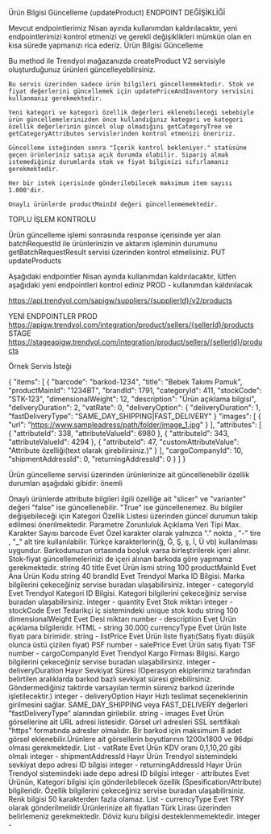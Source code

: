 Ürün Bilgisi Güncelleme (updateProduct)
ENDPOINT DEĞİŞİKLİĞİ

Mevcut endpointlerimiz Nisan ayında kullanımdan kaldırılacaktır, yeni endpointlerimizi kontrol etmenizi ve gerekli değişiklikleri mümkün olan en kısa sürede yapmanızı rica ederiz.
Ürün Bilgisi Güncelleme

Bu method ile Trendyol mağazanızda createProduct V2 servisiyle oluşturduğunuz ürünleri güncelleyebilirsiniz.

    Bu servis üzerinden sadece ürün bilgileri güncellenmektedir. Stok ve fiyat değerlerini güncellemek için updatePriceAndInventory servisini kullanmanız gerekmektedir.

    Yeni kategori ve kategori özellik değerleri eklenebileceği sebebiyle ürün güncellemelerinizden önce kullandığınız kategori ve kategori özellik değerlerinin güncel olup olmadığını getCategoryTree ve getCategoryAttributes servislerinden kontrol etmenizi öneririz.

    Güncelleme isteğinden sonra "İçerik kontrol bekleniyor." statüsüne geçen ürünleriniz satışa açık durumda olabilir. Sipariş almak istemediğiniz durumlarda stok ve fiyat bilginizi sıfırlamanız gerekmektedir.

    Her bir istek içerisinde gönderilebilecek maksimum item sayısı 1.000'dir.

    Onaylı ürünlerde productMainId değeri güncellenmemektedir.

TOPLU İŞLEM KONTROLU

Ürün güncelleme işlemi sonrasında response içerisinde yer alan batchRequestId ile ürünlerinizin ve aktarım işleminin durumunu getBatchRequestResult servisi üzerinden kontrol etmelisiniz.
PUT updateProducts

Aşağıdaki endpointler Nisan ayında kullanımdan kaldırılacaktır, lütfen aşağıdaki yeni endpointleri kontrol ediniz
PROD - kullanımdan kaldırılacak

https://api.trendyol.com/sapigw/suppliers/{supplierId}/v2/products

YENİ ENDPOINTLER
PROD
https://apigw.trendyol.com/integration/product/sellers/{sellerId}/products
STAGE
https://stageapigw.trendyol.com/integration/product/sellers/{sellerId}/products

Örnek Servis İsteği

{
    "items": [
        {
            "barcode": "barkod-1234",
            "title": "Bebek Takımı Pamuk",
            "productMainId": "1234BT",
            "brandId": 1791,
            "categoryId": 411,
            "stockCode": "STK-123",
            "dimensionalWeight": 12,
            "description": "Ürün açıklama bilgisi",
            "deliveryDuration": 2,
            "vatRate": 0,
            "deliveryOption": {
                "deliveryDuration": 1,
                "fastDeliveryType": "SAME_DAY_SHIPPING|FAST_DELIVERY"
            }
            "images": [
                {
                    "url": "https://www.sampleadress/path/folder/image_1.jpg"
                }
            ],
            "attributes": [
                {
                    "attributeId": 338,
                    "attributeValueId": 6980
                },
                {
                    "attributeId": 343,
                    "attributeValueId": 4294
                },
                {
                    "attributeId": 47,
                    "customAttributeValue": "Attribute özelliği(text olarak girebilirsiniz.)"
                }
            ],
            "cargoCompanyId": 10,
            "shipmentAddressId": 0,
            "returningAddressId": 0
        }
    ]
}

Ürün güncelleme servisi üzerinden ürünlerinize ait güncellenebilir özellik durumları aşağıdaki gibidir:
önemli

Onaylı ürünlerde attribute bilgileri ilgili özelliğe ait "slicer" ve "varianter" değeri "false" ise güncellenebilir. "True" ise güncellenemez. Bu bilgiler değişebileceği için Kategori Özellik Listesi üzerinden güncel durumun takip edilmesi önerilmektedir.
Parametre	Zorunluluk	Açıklama	Veri Tipi	Max. Karakter Sayısı
barcode	Evet	Özel karakter olarak yalnızca "." nokta , "-" tire , "_" alt tire kullanılabilir. Türkçe karakterlerin(ğ, Ğ, Ş, ş, İ, Ü vb) kullanılması uygundur. Barkodunuzun ortasında boşluk varsa birleştirilerek içeri alınır. Stok-fiyat güncellemelerinizi de içeri alınan barkoda göre yapmanız gerekmektedir.	string	40
title	Evet	Ürün ismi	string	100
productMainId	Evet	Ana Ürün Kodu	string	40
brandId	Evet	Trendyol Marka ID Bilgisi. Marka bilgilerini çekeceğiniz servise buradan ulaşabilirsiniz.	integer	-
categoryId	Evet	Trendyol Kategori ID Bilgisi. Kategori bilgilerini çekeceğiniz servise buradan ulaşabilirsiniz.	integer	-
quantity	Evet	Stok miktarı	integer	-
stockCode	Evet	Tedarikçi iç sistemindeki unique stok kodu	string	100
dimensionalWeight	Evet	Desi miktarı	number	-
description	Evet	Ürün açıklama bilgileridir.	HTML - string	30.000
currencyType	Evet	Ürün liste fiyatı para birimidir.	string	-
listPrice	Evet	Ürün liste fiyatı(Satış fiyatı düşük olunca üstü çizilen fiyat) PSF	number	-
salePrice	Evet	Ürün satış fiyatı TSF	number	-
cargoCompanyId	Evet	Trendyol Kargo Firması Bilgisi. Kargo bilgilerini çekeceğiniz servise buradan ulaşabilirsiniz.	integer	-
deliveryDuration	Hayır	Sevkiyat Süresi (Operasyon ekiplerimiz tarafından belirtilen aralıklarda barkod bazlı sevkiyat süresi girebilirsiniz. Göndermediğiniz taktirde varsayılan termin süreniz barkod üzerinde işletilecektir.)	integer	-
deliveryOption	Hayır	Hızlı teslimat seçeneklerinin girilmesini sağlar. SAME_DAY_SHIPPING veya FAST_DELIVERY değerleri "fastDeliveryType" alanından girilebilir.	string	-
images	Evet	Ürün görsellerine ait URL adresi listesidir. Görsel url adresleri SSL sertifikalı "https" formatında adresler olmalıdır. Bir barkod için maksimum 8 adet görsel eklenebilir.Ürünlere ait görsellerin boyutlarının 1200x1800 ve 96dpi olması gerekmektedir.	List	-
vatRate	Evet	Ürün KDV oranı 0,1,10,20 gibi olmalı	integer	-
shipmentAddressId	Hayır	Ürün Trendyol sistemindeki sevkiyat depo adresi ID bilgisi	integer	-
returningAddressId	Hayır	Ürün Trendyol sistemindeki iade depo adresi ID bilgisi	integer	-
attributes	Evet	Ürünün, Kategori bilgisi için gönderilebilecek özellik (Spesification/Attribute) bilgileridir. Özellik bilgilerini çekeceğiniz servise buradan ulaşabilirsiniz. Renk bilgisi 50 karakterden fazla olamaz.	List	-
currencyType	Evet	TRY olarak gönderilmelidir.Ürünlerinize ait fiyatları Türk Lirası üzerinden belirlemeniz gerekmektedir. Döviz kuru bilgisi desteklenmemektedir.	integer	-